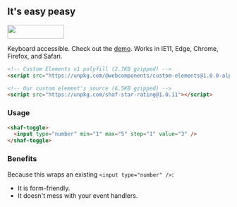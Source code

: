 ## It's easy peasy

<img src="https://camo.githubusercontent.com/af7823d13ed4789cc1e8cb9f5861f103bfed6907/68747470733a2f2f64337676366c703535716a6171632e636c6f756466726f6e742e6e65742f6974656d732f32493075335232353379326330303434336d31542f53637265656e2532305265636f7264696e67253230323031362d31322d3031253230617425323030382e3339253230414d2e6769663f582d436c6f75644170702d56697369746f722d49643d386337633364646234663832373534653030663664616330656161306362666126763d3666356633373162" width="128" height="31" />

Keyboard accessible. Check out the [demo](https://aaronshaf.github.io/shaf-star-rating/). Works in IE11, Edge, Chrome, Firefox, and Safari.

```html
<!-- Custom Elements v1 polyfill (2.7KB gzipped) -->
<script src="https://unpkg.com/@webcomponents/custom-elements@1.0.0-alpha.3"></script>
```

```html
<!-- Our custom element's source (6.5KB gzipped) -->
<script src="https://unpkg.com/shaf-star-rating@1.0.11"></script>
```

### Usage

```html
<shaf-toggle>
  <input type="number" min="1" max="5" step="1" value="3" />
</shaf-toggle>
```

### Benefits

Because this wraps an existing `<input type="number" />`:

* It is form-friendly.
* It doesn't mess with your event handlers.
